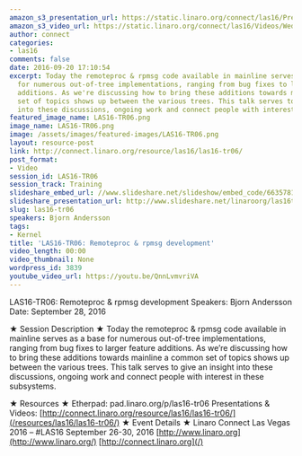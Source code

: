 ```yaml
---
amazon_s3_presentation_url: https://static.linaro.org/connect/las16/Presentations/Wednesday/LAS16-TR06%20-%20Remoteproc%20%26%20rpmsg%20development.pdf
amazon_s3_video_url: https://static.linaro.org/connect/las16/Videos/Wednesday/LAS16-TR06%20Remoteproc%20%26%20rpmsg%20development.mp4
author: connect
categories:
- las16
comments: false
date: 2016-09-20 17:10:54
excerpt: Today the remoteproc & rpmsg code available in mainline serves as a base
  for numerous out-of-tree implementations, ranging from bug fixes to larger feature
  additions. As we're discussing how to bring these additions towards mainline a common
  set of topics shows up between the various trees. This talk serves to give an insight
  into these discussions, ongoing work and connect people with interest in these subsystems.
featured_image_name: LAS16-TR06.png
image_name: LAS16-TR06.png
image: /assets/images/featured-images/LAS16-TR06.png
layout: resource-post
link: http://connect.linaro.org/resource/las16/las16-tr06/
post_format:
- Video
session_id: LAS16-TR06
session_track: Training
slideshare_embed_url: //www.slideshare.net/slideshow/embed_code/66357810
slideshare_presentation_url: http://www.slideshare.net/linaroorg/las16tr06-remoteproc-rpmsg-development
slug: las16-tr06
speakers: Bjorn Andersson
tags:
- Kernel
title: 'LAS16-TR06: Remoteproc & rpmsg development'
video_length: 00:00
video_thumbnail: None
wordpress_id: 3839
youtube_video_url: https://youtu.be/QnnLvmvriVA
---
```


LAS16-TR06: Remoteproc & rpmsg development
Speakers: Bjorn Andersson
Date: September 28, 2016

★ Session Description ★
Today the remoteproc & rpmsg code available in mainline serves as a base for numerous out-of-tree implementations, ranging from bug fixes to larger feature additions. As we’re discussing how to bring these additions towards mainline a common set of topics shows up between the various trees. This talk serves to give an insight into these discussions, ongoing work and connect people with interest in these subsystems.

★ Resources ★
Etherpad: pad.linaro.org/p/las16-tr06
Presentations & Videos: [http://connect.linaro.org/resource/las16/las16-tr06/](/resources/las16/las16-tr06/)
★ Event Details ★
Linaro Connect Las Vegas 2016 – #LAS16
September 26-30, 2016
[http://www.linaro.org](http://www.linaro.org/)
[http://connect.linaro.org](/)